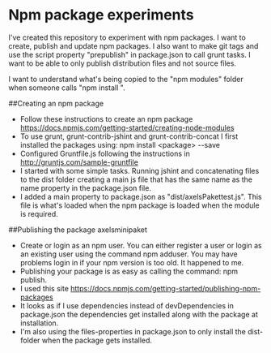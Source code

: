 # Npm package experiments
I've created this repository to experiment with npm packages. 
I want to create, publish and update npm packages. 
I also want to make git tags and use the script property "prepublish" in package.json to call grunt tasks.
I want to be able to only publish distribution files and not source files.

I want to understand what's being copied to the "npm modules" folder when someone calls "npm install <my package>".

##Creating an npm package
- Follow these instructions to create an npm package https://docs.npmjs.com/getting-started/creating-node-modules
- To use grunt, grunt-contrib-jshint and grunt-contrib-concat I first installed the packages using:
npm install &lt;package&gt; --save
- Configured Gruntfile.js following the instructions in http://gruntjs.com/sample-gruntfile
- I started with some simple tasks. Running jshint and concatenating files to the dist folder creating a 
main js file that has the same name as the name property in the package.json file.
- I added a main property to package.json as "dist/axelsPakettest.js". This file is what's loaded when the 
npm package is loaded when the module is required.

##Publishing the package axelsminipaket
- Create or login as an npm user. You can either register a user or login as an existing user using the
command npm adduser. You may have problems login in if your npm version is too old. It happened to me.
- Publishing your package is as easy as calling the command: npm publish.
- I used this site https://docs.npmjs.com/getting-started/publishing-npm-packages
- It looks as if I use dependencies instead of devDependencies in package.json the dependencies
 get installed along with the package at installation.
- I'm also using the files-properties in package.json to only install the dist-folder when the package gets installed.